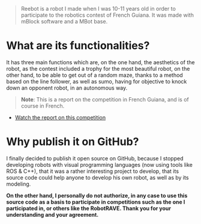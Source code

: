 > Reebot is a robot I made when I was 10-11 years old in order to participate to the robotics contest of French Guiana. It was made with mBlock software and a MBot base. 

# What are its functionalities?
It has three main functions which are, on the one hand, the aesthetics of the robot, as the contest included a trophy for the most beautiful robot, on the other hand, to be able to get out of a random maze, thanks to a method based on the line follower, as well as sumo, having for objective to knock down an opponent robot, in an autonomous way.

> **Note**: This is a report on the competition in French Guiana, and is of course in French.

* [Watch the report on this competition](https://www.youtube.com/watch?v=e4IyCrXLLpY)

# Why publish it on GitHub?
I finally decided to publish it open source on GitHub, because I stopped developing robots with visual programming languages (now using tools like ROS & C++), that it was a rather interesting project to develop, that its source code could help anyone to develop his own robot, as well as by its modeling.

**On the other hand, I personally do not authorize, in any case to use this source code as a basis to participate in competitions such as the one I participated in, or others like the RobotRAVE. Thank you for your understanding and your agreement.**